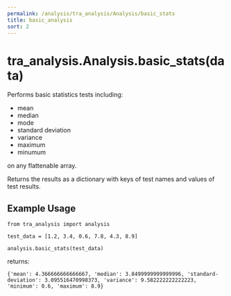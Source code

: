 ```yaml
---
permalink: /analysis/tra_analysis/Analysis/basic_stats
title: basic_analysis
sort: 2
---
```


# tra_analysis.Analysis.basic_stats(data)

Performs basic statistics tests including:
- mean
- median
- mode
- standard deviation
- variance
- maximum
- minumum

on any flattenable array.

Returns the results as a dictionary with keys of test names and values of test results.

## Example Usage

```
from tra_analysis import analysis

test_data = [1.2, 3.4, 0.6, 7.8, 4.3, 8.9]

analysis.basic_stats(test_data)
```
returns:
```
{'mean': 4.366666666666667, 'median': 3.8499999999999996, 'standard-deviation': 3.095516470998373, 'variance': 9.582222222222223, 'minimum': 0.6, 'maximum': 8.9}
```